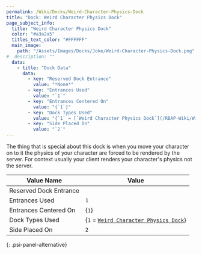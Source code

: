 ```yaml
---
permalink: /Wiki/Docks/Weird-Character-Physics-Dock
title: "Dock: Weird Character Physics Dock"
page_subject_info:
  title: "Weird Character Physics Dock"
  color: "#a3a2a5"
  titles_text_color: "#FFFFFF"
  main_image:
    path: "/Assets/Images/Docks/Joke/Weird-Character-Physics-Dock.png"
#  description: ""
  data:
    - title: "Dock Data"
      data:
        - key: "Reserved Dock Entrance"
          value: "*None*"
        - key: "Entrances Used"
          value: "`1`"
        - key: "Entrances Centered On"
          value: "{`1`}"
        - key: "Dock Types Used"
          value: "{`1` = [`Weird Character Physics Dock`](/RBAP-Wiki/Wiki/Dock-Types/Weird-Character-Physics-Dock)}"
        - key: "Side Placed On"
          value: "`2`"
---
```


The thing that is special about this dock is when you move your character on to it the physics of your character are forced to be rendered by the server. For context usually your client renders your character's physics not the server.

| Value Name             | Value |
|-|-|
| Reserved Dock Entrance |  |
| Entrances Used         | `1` |
| Entrances Centered On  | {`1`} |
| Dock Types Used        | {`1` = [`Weird Character Physics Dock`](/RBAP-Wiki/Wiki/Dock-Types/Weird-Character-Physics-Dock)} |
| Side Placed On         | `2` |
{: .psi-panel-alternative}

<img class="dock-image" src="/RBAP-Wiki/Assets/Images/Docks/Joke/Weird-Character-Physics-Dock.png" alt="">